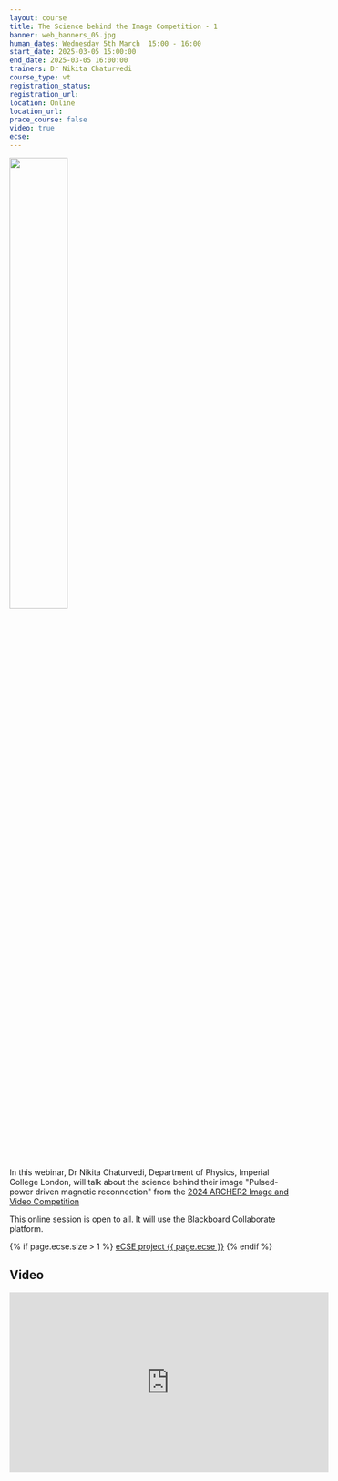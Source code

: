 ```yaml
---
layout: course
title: The Science behind the Image Competition - 1
banner: web_banners_05.jpg
human_dates: Wednesday 5th March  15:00 - 16:00 
start_date: 2025-03-05 15:00:00
end_date: 2025-03-05 16:00:00
trainers: Dr Nikita Chaturvedi
course_type: vt
registration_status:
registration_url:
location: Online
location_url:
prace_course: false
video: true
ecse:
---
```



<img src="https://live.staticflickr.com/65535/53960668124_4b5f74308d_c_d.jpg" align="center"  width="45%">


In this webinar, Dr Nikita Chaturvedi, Department of Physics, Imperial College London, will talk about the science behind their image "Pulsed-power driven magnetic reconnection" from the [2024 ARCHER2 Image and Video Competition](https://www.archer2.ac.uk/about/gallery/2024-image-comp/)


This online session is open to all. It will use the Blackboard Collaborate platform.

{% if page.ecse.size > 1 %}
<a href="{{ site.baseurl }}/ecse/reports/{{ page.ecse }}">eCSE project {{ page.ecse }}</a>
{% endif %}

<section id="service">


<!--
  <div class="row ">	

      <div class="col-xs-6 col-sm-4">
        <a class="ar2_linkbox ar2_linkbox-teal" 
          href="https://eu.bbcollab.com/guest/7daaec8fb4784bcd90716a5b4892018b   ">
          <strong>Join Session</strong><br/>
          Join this online session in your browser
        </a>
      </div>

      <div class="col-xs-6 col-sm-4">
        <a class="ar2_linkbox ar2_linkbox-green" href="courses/"
           href="myevents.ics">
          <strong>Add to Calendar</strong><br/>
          Download ICS file to add this event to your calendar complete with join link
        </a>
      </div>

											
    </div>


-->



<h2><a name="video">Video</a></h2>

<div>

<iframe title="Video"  width="560" height="315" src="https://www.youtube.com/embed/TX3us71YLUE " frameborder="0" allow="accelerometer; autoplay; encrypted-media; gyroscope; picture-in-picture" allowfullscreen></iframe>

</div>




<!--

<section id="service">

    <div class="row ">	



      <div class="col-xs-6 col-sm-4">
        <a class="ar2_linkbox ar2_linkbox-teal" href="  ">
          <strong>Transcript</strong><br/>
          Download a transcript of the video audio
        </a>
      </div>



      <div class="col-xs-6 col-sm-4">
        <a class="ar2_linkbox ar2_linkbox-green" href="courses/"
           href="smartsim.pdf">
          <strong>Holly Judge Slides</strong><br/>
          Download pdf of the presentation
        </a>
      </div>



</section>

-->
